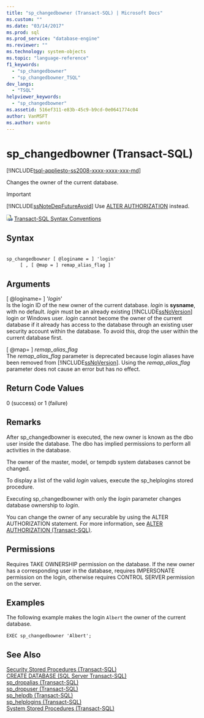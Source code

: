```yaml
---
title: "sp_changedbowner (Transact-SQL) | Microsoft Docs"
ms.custom: ""
ms.date: "03/14/2017"
ms.prod: sql
ms.prod_service: "database-engine"
ms.reviewer: ""
ms.technology: system-objects
ms.topic: "language-reference"
f1_keywords: 
  - "sp_changedbowner"
  - "sp_changedbowner_TSQL"
dev_langs: 
  - "TSQL"
helpviewer_keywords: 
  - "sp_changedbowner"
ms.assetid: 516ef311-e83b-45c9-b9cd-0e0641774c04
author: VanMSFT
ms.author: vanto
---
```

# sp_changedbowner (Transact-SQL)
[!INCLUDE[tsql-appliesto-ss2008-xxxx-xxxx-xxx-md](../../includes/tsql-appliesto-ss2008-xxxx-xxxx-xxx-md.md)]

  Changes the owner of the current database.  
  
> [!IMPORTANT]  
>  [!INCLUDE[ssNoteDepFutureAvoid](../../includes/ssnotedepfutureavoid-md.md)] Use [ALTER AUTHORIZATION](../../t-sql/statements/alter-authorization-transact-sql.md) instead.  
  
 ![Topic link icon](../../database-engine/configure-windows/media/topic-link.gif "Topic link icon") [Transact-SQL Syntax Conventions](../../t-sql/language-elements/transact-sql-syntax-conventions-transact-sql.md)  
  
## Syntax  
  
```  
  
sp_changedbowner [ @loginame = ] 'login'  
     [ , [ @map = ] remap_alias_flag ]  
```  
  
## Arguments  
 [ @loginame= ] '*login*'  
 Is the login ID of the new owner of the current database. *login* is **sysname**, with no default. *login* must be an already existing [!INCLUDE[ssNoVersion](../../includes/ssnoversion-md.md)] login or Windows user. *login* cannot become the owner of the current database if it already has access to the database through an existing user security account within the database. To avoid this, drop the user within the current database first.  
  
 [ @map= ] *remap_alias_flag*  
 The *remap_alias_flag* parameter is deprecated because login aliases have been removed from [!INCLUDE[ssNoVersion](../../includes/ssnoversion-md.md)]. Using the *remap_alias_flag* parameter does not cause an error but has no effect.  
  
## Return Code Values  
 0 (success) or 1 (failure)  
  
## Remarks  
 After sp_changedbowner is executed, the new owner is known as the dbo user inside the database. The dbo has implied permissions to perform all activities in the database.  
  
 The owner of the master, model, or tempdb system databases cannot be changed.  
  
 To display a list of the valid *login* values, execute the sp_helplogins stored procedure.  
  
 Executing sp_changedbowner with only the *login* parameter changes database ownership to *login*.  
  
 You can change the owner of any securable by using the ALTER AUTHORIZATION statement. For more information, see [ALTER AUTHORIZATION &#40;Transact-SQL&#41;](../../t-sql/statements/alter-authorization-transact-sql.md).  
  
## Permissions  
 Requires TAKE OWNERSHIP permission on the database. If the new owner has a corresponding user in the database, requires IMPERSONATE permission on the login, otherwise requires CONTROL SERVER permission on the server.  
  
## Examples  
 The following example makes the login `Albert` the owner of the current database.  
  
```  
EXEC sp_changedbowner 'Albert';  
```  
  
## See Also  
 [Security Stored Procedures &#40;Transact-SQL&#41;](../../relational-databases/system-stored-procedures/security-stored-procedures-transact-sql.md)   
 [CREATE DATABASE &#40;SQL Server Transact-SQL&#41;](../../t-sql/statements/create-database-sql-server-transact-sql.md)   
 [sp_dropalias &#40;Transact-SQL&#41;](../../relational-databases/system-stored-procedures/sp-dropalias-transact-sql.md)   
 [sp_dropuser &#40;Transact-SQL&#41;](../../relational-databases/system-stored-procedures/sp-dropuser-transact-sql.md)   
 [sp_helpdb &#40;Transact-SQL&#41;](../../relational-databases/system-stored-procedures/sp-helpdb-transact-sql.md)   
 [sp_helplogins &#40;Transact-SQL&#41;](../../relational-databases/system-stored-procedures/sp-helplogins-transact-sql.md)   
 [System Stored Procedures &#40;Transact-SQL&#41;](../../relational-databases/system-stored-procedures/system-stored-procedures-transact-sql.md)  
  
  
